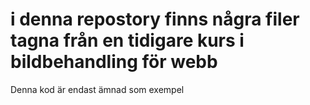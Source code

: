 # i denna repostory finns några filer tagna från en tidigare kurs i bildbehandling för webb
Denna kod är endast ämnad som exempel
